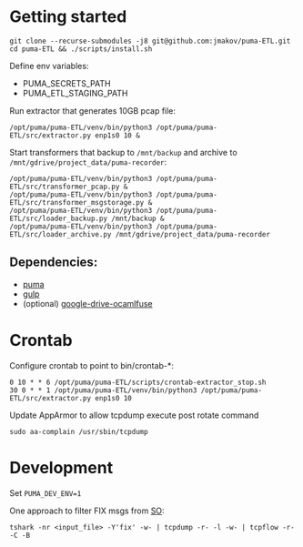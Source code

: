 # Getting started
```
git clone --recurse-submodules -j8 git@github.com:jmakov/puma-ETL.git
cd puma-ETL && ./scripts/install.sh
```
Define env variables:
* PUMA_SECRETS_PATH
* PUMA_ETL_STAGING_PATH

Run extractor that generates 10GB pcap file:
```shell script
/opt/puma/puma-ETL/venv/bin/python3 /opt/puma/puma-ETL/src/extractor.py enp1s0 10 &
```

Start transformers that backup to `/mnt/backup` and archive to `/mnt/gdrive/project_data/puma-recorder`:
```shell script
/opt/puma/puma-ETL/venv/bin/python3 /opt/puma/puma-ETL/src/transformer_pcap.py &
/opt/puma/puma-ETL/venv/bin/python3 /opt/puma/puma-ETL/src/transformer_msgstorage.py &
/opt/puma/puma-ETL/venv/bin/python3 /opt/puma/puma-ETL/src/loader_backup.py /mnt/backup &
/opt/puma/puma-ETL/venv/bin/python3 /opt/puma/puma-ETL/src/loader_archive.py /mnt/gdrive/project_data/puma-recorder
```
## Dependencies:
* [puma](https://github.com/jmakov/puma)
* [gulp](https://github.com/jmakov/gulp)
* (optional) [google-drive-ocamlfuse](https://github.com/astrada/google-drive-ocamlfuse/)

# Crontab
Configure crontab to point to bin/crontab-*:
```
0 10 * * 6 /opt/puma/puma-ETL/scripts/crontab-extractor_stop.sh
30 0 * * 1 /opt/puma/puma-ETL/venv/bin/python3 /opt/puma/puma-ETL/src/extractor.py enp1s0 10
```


Update AppArmor to allow tcpdump execute post rotate command 
```
sudo aa-complain /usr/sbin/tcpdump
```
# Development
Set `PUMA_DEV_ENV=1`

One approach to filter FIX msgs from [SO](https://stackoverflow.com/questions/13810156/tshark-export-fix-messages):

`tshark -nr <input_file> -Y'fix' -w- | tcpdump -r- -l -w- | tcpflow -r- -C -B`